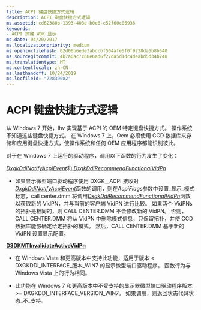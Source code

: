 ```yaml
---
title: ACPI 键盘快捷方式逻辑
description: ACPI 键盘快捷方式逻辑
ms.assetid: cd62380b-1393-403e-b0e6-c52f60c06936
keywords:
- ACPI 热键 WDK 显示
ms.date: 04/20/2017
ms.localizationpriority: medium
ms.openlocfilehash: 62d06b6ede3abdcbf504afe5f0f9238da5b8b540
ms.sourcegitcommit: 4b7a6ac7c68e6ad6f27da5d1dc4deabd5d34b748
ms.translationtype: MT
ms.contentlocale: zh-CN
ms.lasthandoff: 10/24/2019
ms.locfileid: "72839082"
---
```

# <a name="acpi-keyboard-shortcut-logic"></a>ACPI 键盘快捷方式逻辑


从 Windows 7 开始，Ihv 实现基于 ACPI 的 OEM 特定键盘快捷方式。 操作系统不知道这些键盘快捷方式。 在 Windows 7 上，Oem 必须使用 CCD 数据库来存储和应用键盘快捷方式，使操作系统和任何 OEM 应用程序都能识别彼此。

对于在 Windows 7 上运行的驱动程序，调用以下函数的行为发生了变化：

<span id="DxgkDdiNotifyAcpiEvent_and_DxgkDdiRecommendFunctionalVidPn"></span><span id="dxgkddinotifyacpievent_and_dxgkddirecommendfunctionalvidpn"></span><span id="DXGKDDINOTIFYACPIEVENT_AND_DXGKDDIRECOMMENDFUNCTIONALVIDPN"></span>[*DxgkDdiNotifyAcpiEvent*](https://docs.microsoft.com/windows-hardware/drivers/ddi/dispmprt/nc-dispmprt-dxgkddi_notify_acpi_event)和[ *DxgkDdiRecommendFunctionalVidPn*](https://docs.microsoft.com/windows-hardware/drivers/ddi/d3dkmddi/nc-d3dkmddi-dxgkddi_recommendfunctionalvidpn)  
-   如果显示微型端口驱动程序使用 DXGK\_\_ACPI 接收对[*DxgkDdiNotifyAcpiEvent*](https://docs.microsoft.com/windows-hardware/drivers/ddi/dispmprt/nc-dispmprt-dxgkddi_notify_acpi_event)函数的调用，则在*AcpiFlags*参数中设置\_显示\_模式标志，call center.dmm 将调用[*DxgkDdiRecommendFunctionalVidPn*](https://docs.microsoft.com/windows-hardware/drivers/ddi/d3dkmddi/nc-d3dkmddi-dxgkddi_recommendfunctionalvidpn)函数以获取新的 VidPN，并与当前的客户端 VidPN 进行比较。 如果两个 VidPNs 的拓扑是相同的，则 CALL CENTER.DMM 不会修改新的 VidPN。 否则，CALL CENTER.DMM 将从 VidPN 中删除模式信息，只保留拓扑，并使 CCD 数据库能够确定给定拓扑的模式。 然后，CALL CENTER.DMM 基于新的 VidPN 设置显示配置。

<span id="D3DKMTInvalidateActiveVidPn"></span><span id="d3dkmtinvalidateactivevidpn"></span><span id="D3DKMTINVALIDATEACTIVEVIDPN"></span>[**D3DKMTInvalidateActiveVidPn**](https://docs.microsoft.com/windows-hardware/drivers/ddi/d3dkmthk/nf-d3dkmthk-d3dkmtinvalidateactivevidpn)  
-   在 Windows Vista 和更高版本中支持此功能，适用于版本 &lt; DXGKDDI\_INTERFACE\_版本\_WIN7 的显示微型端口驱动程序。 函数行为与 Windows Vista 上的行为相同。

-   此功能在 Windows 7 和更高版本中不受支持的显示器微型端口驱动程序版本 &gt;= DXGKDDI\_INTERFACE\_VERSION\_WIN7。 如果调用，则返回状态代码状态\_不\_支持。

 

 





